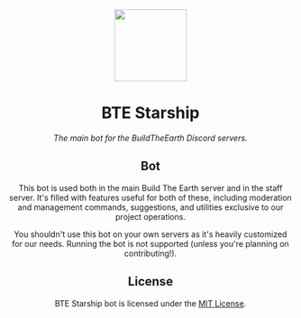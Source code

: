 <div align="center">

<img width="128" src="https://cdn.discordapp.com/attachments/716715052002050058/788549494529982505/nordic.gif" />

# BTE Starship

_The main bot for the BuildTheEarth Discord servers._

## Bot

This bot is used both in the main Build The Earth server and in the staff server. It's filled with features useful for both of these, including moderation and management commands, suggestions, and utilities exclusive to our project operations.

You shouldn't use this bot on your own servers as it's heavily customized for our needs. Running the bot is not supported (unless you're planning on contributing!).

## License

BTE Starship bot is licensed under the [MIT License](license).
